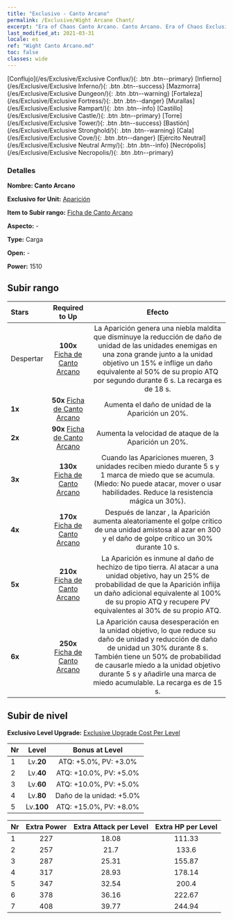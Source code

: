 ```yaml
---
title: "Exclusivo - Canto Arcano"
permalink: /Exclusive/Wight Arcane Chant/
excerpt: "Era of Chaos Canto Arcano. Canto Arcano. Era of Chaos Exclusivo Canto Arcano. Aparición Exclusivo."
last_modified_at: 2021-03-31
locale: es
ref: "Wight Canto Arcano.md"
toc: false
classes: wide
---
```

 [Conflujo](/es/Exclusive/Exclusive Conflux/){: .btn .btn--primary} [Infierno](/es/Exclusive/Exclusive Inferno/){: .btn .btn--success} [Mazmorra](/es/Exclusive/Exclusive Dungeon/){: .btn .btn--warning} [Fortaleza](/es/Exclusive/Exclusive Fortress/){: .btn .btn--danger} [Murallas](/es/Exclusive/Exclusive Rampart/){: .btn .btn--info} [Castillo](/es/Exclusive/Exclusive Castle/){: .btn .btn--primary} [Torre](/es/Exclusive/Exclusive Tower/){: .btn .btn--success} [Bastión](/es/Exclusive/Exclusive Stronghold/){: .btn .btn--warning} [Cala](/es/Exclusive/Exclusive Cove/){: .btn .btn--danger} [Ejército Neutral](/es/Exclusive/Exclusive Neutral Army/){: .btn .btn--info} [Necrópolis](/es/Exclusive/Exclusive Necropolis/){: .btn .btn--primary} 

### Detalles
 **Nombre: Canto Arcano** 

 **Exclusivo for Unit:** [Aparición](/es/units/Wight/) 

 **Item to Subir rango:** [Ficha de Canto Arcano](/es/Items/con_915/)

 **Aspecto:** -

 **Type:** Carga

 **Open:** -

 **Power:** 1510

## Subir rango

  |     Stars    |  Required to Up | Efecto |
  |:-------------|:---------------:|:---------------:|
  |  Despertar  | **100x** [Ficha de Canto Arcano](/es/Items/con_915/) | <Niebla Maldita> La Aparición genera una niebla maldita que disminuye la reducción de daño de unidad de las unidades enemigas en una zona grande junto a la unidad objetivo un 15% e inflige un daño equivalente al 50% de su propio ATQ por segundo durante 6 s. La recarga es de 18 s. |
  | **1x** <i class="fas fa-star"/> | **50x** [Ficha de Canto Arcano](/es/Items/con_915/) | Aumenta el daño de unidad de la Aparición un 20%. |
  | **2x** <i class="fas fa-star"/> | **90x** [Ficha de Canto Arcano](/es/Items/con_915/) | Aumenta la velocidad de ataque de la Aparición un 20%. |
  | **3x** <i class="fas fa-star"/> | **130x** [Ficha de Canto Arcano](/es/Items/con_915/) | Cuando las Apariciones mueren, 3 unidades reciben miedo durante 5 s y 1 marca de miedo que se acumula. (Miedo: No puede atacar, mover o usar habilidades. Reduce la resistencia mágica un 30%). |
  | **4x** <i class="fas fa-star"/> | **170x** [Ficha de Canto Arcano](/es/Items/con_915/) | Después de lanzar <Niebla Maldita>, la Aparición aumenta aleatoriamente el golpe crítico de una unidad amistosa al azar en 300 y el daño de golpe crítico un 30% durante 10 s. |
  | **5x** <i class="fas fa-star"/> | **210x** [Ficha de Canto Arcano](/es/Items/con_915/) | La Aparición es inmune al daño de hechizo de tipo tierra. Al atacar a una unidad objetivo, hay un 25% de probabilidad de que la Aparición inflija un daño adicional equivalente al 100% de su propio ATQ y recupere PV equivalentes al 30% de su propio ATQ. |
  | **6x** <i class="fas fa-star"/> | **250x** [Ficha de Canto Arcano](/es/Items/con_915/) | <Descarga Fantasmal> La Aparición causa desesperación en la unidad objetivo, lo que reduce su daño de unidad y reducción de daño de unidad un 30% durante 8 s. También tiene un 50% de probabilidad de causarle miedo a la unidad objetivo durante 5 s y añadirle una marca de miedo acumulable. La recarga es de 15 s. |


## Subir de nivel
 **Exclusivo Level Upgrade:** [Exclusive Upgrade Cost Per Level](/Exclusive/ExclusiveUpgradeCostPerLevel/)

  |  Nr  |   Level  | Bonus at Level |
  |:-----|:--------:|:--------------:|
  | 1 | Lv.**20** | ATQ: +5.0%, PV: +3.0% |
  | 2 | Lv.**40** | ATQ: +10.0%, PV: +5.0% |
  | 3 | Lv.**60** | ATQ: +10.0%, PV: +5.0% |
  | 4 | Lv.**80** | Daño de la unidad: +5.0% |
  | 5 | Lv.**100** | ATQ: +15.0%, PV: +8.0% |


  |  Nr  |  Extra Power | Extra Attack per Level | Extra HP per Level |
  |:-----|:--------:|:--------:|:--------:|
  | 1 | 227 | 18.08 | 111.33 |
  | 2 | 257 | 21.7 | 133.6 |
  | 3 | 287 | 25.31 | 155.87 |
  | 4 | 317 | 28.93 | 178.14 |
  | 5 | 347 | 32.54 | 200.4 |
  | 6 | 378 | 36.16 | 222.67 |
  | 7 | 408 | 39.77 | 244.94 |


